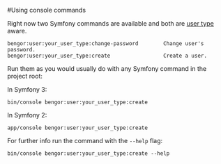 #Using console commands

Right now two Symfony commands are available and both are [user type](usage_multiple_users.md) aware. 

```
bengor:user:your_user_type:change-password        Change user's password.
bengor:user:your_user_type:create                 Create a user.
```

Run them as you would usually do with any Symfony command in the project root:

In Symfony 3:
```
bin/console bengor:user:your_user_type:create
```

In Symfony 2:
```
app/console bengor:user:your_user_type:create
```

For further info run the command with the `--help` flag:

```
bin/console bengor:user:your_user_type:create --help
```

